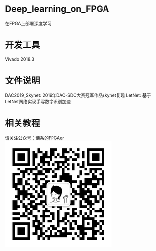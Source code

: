 # Deep_learning_on_FPGA
 在FPGA上部署深度学习

# 开发工具  
Vivado 2018.3  

# 文件说明
DAC2019_Skynet: 2019年DAC-SDC大赛冠军作品skynet复现
LetNet: 基于LetNet网络实现手写数字识别加速

# 相关教程
请关注公众号：佛系的FPGAer  
![avatar](https://github.com/buaa-zzx/Edgeboard-MPSOC-FPGA/blob/main/Ubuntu%E7%B3%BB%E7%BB%9F%E7%A7%BB%E6%A4%8D/weichart.jpg)
